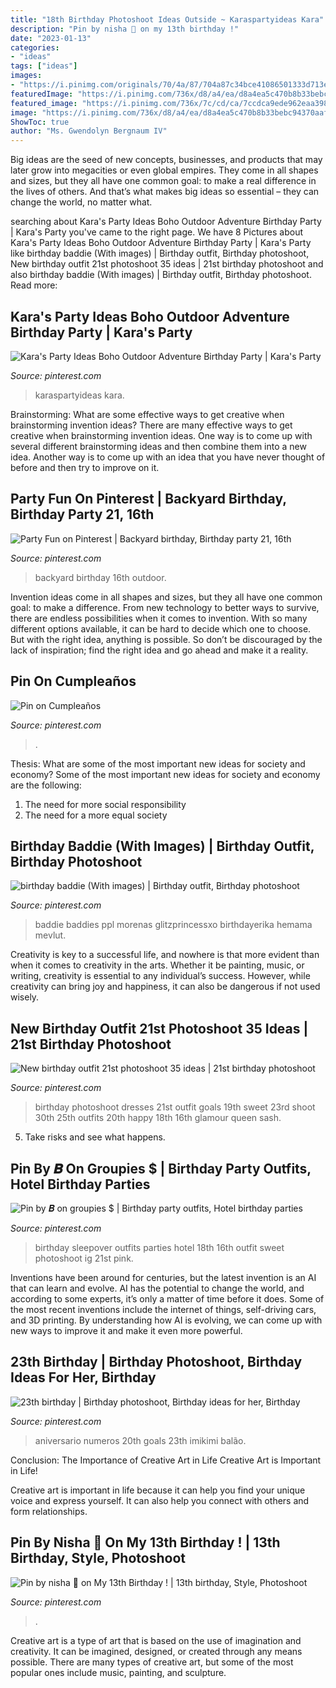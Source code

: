 ```yaml
---
title: "18th Birthday Photoshoot Ideas Outside ~ Karaspartyideas Kara"
description: "Pin by nisha 💋 on my 13th birthday !"
date: "2023-01-13"
categories:
- "ideas"
tags: ["ideas"]
images:
- "https://i.pinimg.com/originals/70/4a/87/704a87c34bce41086501333d713ea0c2.jpg"
featuredImage: "https://i.pinimg.com/736x/d8/a4/ea/d8a4ea5c470b8b33bebc94370aaf624d--birthday-makeup--birthday.jpg"
featured_image: "https://i.pinimg.com/736x/7c/cd/ca/7ccdca9ede962eaa398775d5961f0831.jpg"
image: "https://i.pinimg.com/736x/d8/a4/ea/d8a4ea5c470b8b33bebc94370aaf624d--birthday-makeup--birthday.jpg"
ShowToc: true
author: "Ms. Gwendolyn Bergnaum IV"
---
```



Big ideas are the seed of new concepts, businesses, and products that may later grow into megacities or even global empires. They come in all shapes and sizes, but they all have one common goal: to make a real difference in the lives of others. And that’s what makes big ideas so essential – they can change the world, no matter what.

	

		
searching about Kara&#039;s Party Ideas Boho Outdoor Adventure Birthday Party | Kara&#039;s Party you've came to the right page. We have 8 Pictures about Kara&#039;s Party Ideas Boho Outdoor Adventure Birthday Party | Kara&#039;s Party like birthday baddie (With images) | Birthday outfit, Birthday photoshoot, New birthday outfit 21st photoshoot 35 ideas | 21st birthday photoshoot and also birthday baddie (With images) | Birthday outfit, Birthday photoshoot. Read more:
		
    
## Kara&#039;s Party Ideas Boho Outdoor Adventure Birthday Party | Kara&#039;s Party

<img loading=lazy src="https://i.pinimg.com/736x/87/97/b1/8797b163001d23f3d900718e963b8858.jpg" onerror="this.onerror=null;this.src='https://tse2.mm.bing.net/th?id=OIP.BaCqJlxstYrnL7_lcTyTtQHaJQ&amp;pid=15.1';" alt="Kara&#039;s Party Ideas Boho Outdoor Adventure Birthday Party | Kara&#039;s Party">

_Source: pinterest.com_

>karaspartyideas kara. 

	

Brainstorming: What are some effective ways to get creative when brainstorming invention ideas?
There are many effective ways to get creative when brainstorming invention ideas. One way is to come up with several different brainstorming ideas and then combine them into a new idea. Another way is to come up with an idea that you have never thought of before and then try to improve on it.

    
## Party Fun On Pinterest | Backyard Birthday, Birthday Party 21, 16th

<img loading=lazy src="https://i.pinimg.com/736x/16/4d/bf/164dbf036ae23630233ed308db339342--backyard-parties-outdoor-parties.jpg" onerror="this.onerror=null;this.src='https://tse2.mm.bing.net/th?id=OIP.-pc5wLv3zPX8ftgI2QdGEwHaE8&amp;pid=15.1';" alt="Party Fun on Pinterest | Backyard birthday, Birthday party 21, 16th">

_Source: pinterest.com_

>backyard birthday 16th outdoor. 

	

Invention ideas come in all shapes and sizes, but they all have one common goal: to make a difference. From new technology to better ways to survive, there are endless possibilities when it comes to invention. With so many different options available, it can be hard to decide which one to choose. But with the right idea, anything is possible. So don’t be discouraged by the lack of inspiration; find the right idea and go ahead and make it a reality.

    
## Pin On Cumpleaños

<img loading=lazy src="https://i.pinimg.com/736x/7c/cd/ca/7ccdca9ede962eaa398775d5961f0831.jpg" onerror="this.onerror=null;this.src='https://tse2.mm.bing.net/th?id=OIP.wAyTgBJ_Sk1ltlhFM4TeOwHaLX&amp;pid=15.1';" alt="Pin on Cumpleaños">

_Source: pinterest.com_

>. 

	

Thesis: What are some of the most important new ideas for society and economy?
Some of the most important new ideas for society and economy are the following: 
1. The need for more social responsibility 
2. The need for a more equal society 

    
## Birthday Baddie (With Images) | Birthday Outfit, Birthday Photoshoot

<img loading=lazy src="https://i.pinimg.com/736x/80/d3/33/80d333dc4b9d6d59d200170097096a75.jpg" onerror="this.onerror=null;this.src='https://tse1.mm.bing.net/th?id=OIP.ele7JYDMp_xJ9YT8-r77WgHaNK&amp;pid=15.1';" alt="birthday baddie (With images) | Birthday outfit, Birthday photoshoot">

_Source: pinterest.com_

>baddie baddies ppl morenas glitzprincessxo birthdayerika hemama mevlut. 

	

Creativity is key to a successful life, and nowhere is that more evident than when it comes to creativity in the arts. Whether it be painting, music, or writing, creativity is essential to any individual’s success. However, while creativity can bring joy and happiness, it can also be dangerous if not used wisely.

    
## New Birthday Outfit 21st Photoshoot 35 Ideas | 21st Birthday Photoshoot

<img loading=lazy src="https://i.pinimg.com/736x/ea/36/71/ea367107dbe37e6ba5e2de7bfad0a8cc.jpg" onerror="this.onerror=null;this.src='https://tse3.mm.bing.net/th?id=OIP.gi2RfLOzE3srY8i9Llzw4wAAAA&amp;pid=15.1';" alt="New birthday outfit 21st photoshoot 35 ideas | 21st birthday photoshoot">

_Source: pinterest.com_

>birthday photoshoot dresses 21st outfit goals 19th sweet 23rd shoot 30th 25th outfits 20th happy 18th 16th glamour queen sash. 

	

5. Take risks and see what happens.

    
## Pin By 𝑩 On Groupies $ | Birthday Party Outfits, Hotel Birthday Parties

<img loading=lazy src="https://i.pinimg.com/originals/0e/90/4c/0e904c4bf796f7cbdd1913354ee175a3.jpg" onerror="this.onerror=null;this.src='https://tse3.mm.bing.net/th?id=OIP.exE_bNfURhwqn_wlxzETjgHaJR&amp;pid=15.1';" alt="Pin by 𝑩 on groupies $ | Birthday party outfits, Hotel birthday parties">

_Source: pinterest.com_

>birthday sleepover outfits parties hotel 18th 16th outfit sweet photoshoot ig 21st pink. 

	

Inventions have been around for centuries, but the latest invention is an AI that can learn and evolve. AI has the potential to change the world, and according to some experts, it’s only a matter of time before it does. Some of the most recent inventions include the internet of things, self-driving cars, and 3D printing. By understanding how AI is evolving, we can come up with new ways to improve it and make it even more powerful.

    
## 23th Birthday | Birthday Photoshoot, Birthday Ideas For Her, Birthday

<img loading=lazy src="https://i.pinimg.com/736x/d8/a4/ea/d8a4ea5c470b8b33bebc94370aaf624d--birthday-makeup--birthday.jpg" onerror="this.onerror=null;this.src='https://tse1.mm.bing.net/th?id=OIP.RoBZ2uLKsLcEG8fXjpIasQHaJ3&amp;pid=15.1';" alt="23th birthday | Birthday photoshoot, Birthday ideas for her, Birthday">

_Source: pinterest.com_

>aniversario numeros 20th goals 23th imikimi balão. 

	

Conclusion: The Importance of Creative Art in Life
Creative Art is Important in Life!

Creative art is important in life because it can help you find your unique voice and express yourself. It can also help you connect with others and form relationships.

    
## Pin By Nisha 💋 On My 13th Birthday ! | 13th Birthday, Style, Photoshoot

<img loading=lazy src="https://i.pinimg.com/originals/70/4a/87/704a87c34bce41086501333d713ea0c2.jpg" onerror="this.onerror=null;this.src='https://tse1.mm.bing.net/th?id=OIP.gjWJMQgMvPY_7Xz-0n5tDAHaJ4&amp;pid=15.1';" alt="Pin by nisha 💋 on My 13th Birthday ! | 13th birthday, Style, Photoshoot">

_Source: pinterest.com_

>. 

	

Creative art is a type of art that is based on the use of imagination and creativity. It can be imagined, designed, or created through any means possible. There are many types of creative art, but some of the most popular ones include music, painting, and sculpture.

